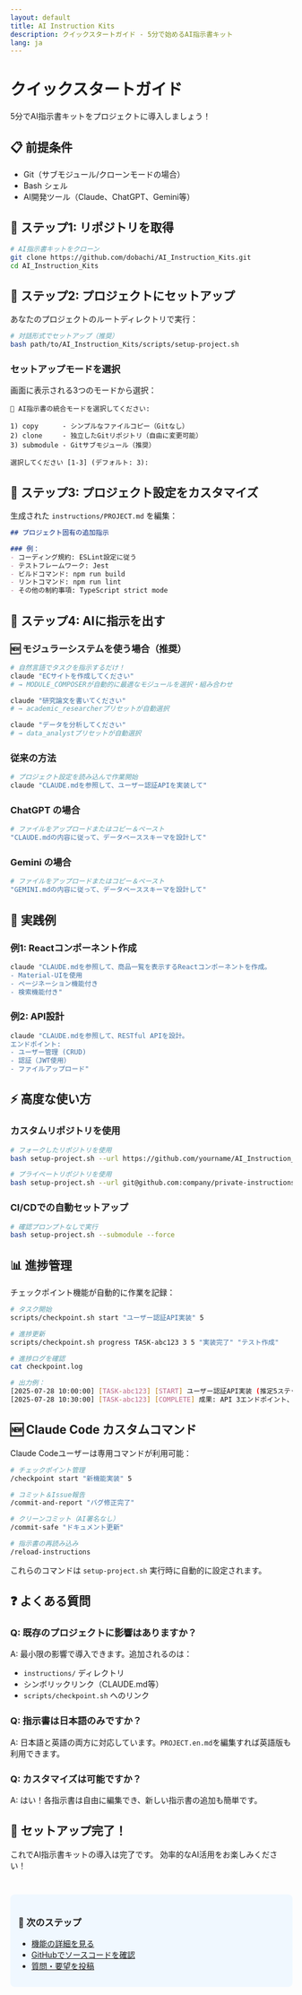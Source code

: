 ```yaml
---
layout: default
title: AI Instruction Kits
description: クイックスタートガイド - 5分で始めるAI指示書キット
lang: ja
---
```


# クイックスタートガイド

5分でAI指示書キットをプロジェクトに導入しましょう！

## 📋 前提条件

- Git（サブモジュール/クローンモードの場合）
- Bash シェル
- AI開発ツール（Claude、ChatGPT、Gemini等）

## 🚀 ステップ1: リポジトリを取得

```bash
# AI指示書キットをクローン
git clone https://github.com/dobachi/AI_Instruction_Kits.git
cd AI_Instruction_Kits
```

## 🔧 ステップ2: プロジェクトにセットアップ

あなたのプロジェクトのルートディレクトリで実行：

```bash
# 対話形式でセットアップ（推奨）
bash path/to/AI_Instruction_Kits/scripts/setup-project.sh
```

### セットアップモードを選択

画面に表示される3つのモードから選択：

```
🎯 AI指示書の統合モードを選択してください:

1) copy      - シンプルなファイルコピー（Gitなし）
2) clone     - 独立したGitリポジトリ（自由に変更可能）
3) submodule - Gitサブモジュール（推奨）

選択してください [1-3] (デフォルト: 3): 
```

## 📝 ステップ3: プロジェクト設定をカスタマイズ

生成された `instructions/PROJECT.md` を編集：

```markdown
## プロジェクト固有の追加指示

### 例：
- コーディング規約: ESLint設定に従う
- テストフレームワーク: Jest
- ビルドコマンド: npm run build
- リントコマンド: npm run lint
- その他の制約事項: TypeScript strict mode
```

## 💬 ステップ4: AIに指示を出す

### 🆕 モジュラーシステムを使う場合（推奨）
```bash
# 自然言語でタスクを指示するだけ！
claude "ECサイトを作成してください"
# → MODULE_COMPOSERが自動的に最適なモジュールを選択・組み合わせ

claude "研究論文を書いてください"
# → academic_researcherプリセットが自動選択

claude "データを分析してください"
# → data_analystプリセットが自動選択
```

### 従来の方法
```bash
# プロジェクト設定を読み込んで作業開始
claude "CLAUDE.mdを参照して、ユーザー認証APIを実装して"
```

### ChatGPT の場合
```bash
# ファイルをアップロードまたはコピー＆ペースト
"CLAUDE.mdの内容に従って、データベーススキーマを設計して"
```

### Gemini の場合
```bash
# ファイルをアップロードまたはコピー＆ペースト
"GEMINI.mdの内容に従って、データベーススキーマを設計して"
```

## 🎯 実践例

### 例1: Reactコンポーネント作成
```bash
claude "CLAUDE.mdを参照して、商品一覧を表示するReactコンポーネントを作成。
- Material-UIを使用
- ページネーション機能付き
- 検索機能付き"
```

### 例2: API設計
```bash
claude "CLAUDE.mdを参照して、RESTful APIを設計。
エンドポイント:
- ユーザー管理 (CRUD)
- 認証（JWT使用）
- ファイルアップロード"
```

## ⚡ 高度な使い方

### カスタムリポジトリを使用

```bash
# フォークしたリポジトリを使用
bash setup-project.sh --url https://github.com/yourname/AI_Instruction_Kits.git --clone

# プライベートリポジトリを使用
bash setup-project.sh --url git@github.com:company/private-instructions.git --submodule
```

### CI/CDでの自動セットアップ

```bash
# 確認プロンプトなしで実行
bash setup-project.sh --submodule --force
```

## 📊 進捗管理

チェックポイント機能が自動的に作業を記録：

```bash
# タスク開始
scripts/checkpoint.sh start "ユーザー認証API実装" 5

# 進捗更新
scripts/checkpoint.sh progress TASK-abc123 3 5 "実装完了" "テスト作成"

# 進捗ログを確認
cat checkpoint.log

# 出力例：
[2025-07-28 10:00:00] [TASK-abc123] [START] ユーザー認証API実装 (推定5ステップ)
[2025-07-28 10:30:00] [TASK-abc123] [COMPLETE] 成果: API 3エンドポイント、テスト15個作成
```

## 🆕 Claude Code カスタムコマンド

Claude Codeユーザーは専用コマンドが利用可能：

```bash
# チェックポイント管理
/checkpoint start "新機能実装" 5

# コミット＆Issue報告
/commit-and-report "バグ修正完了"

# クリーンコミット（AI署名なし）
/commit-safe "ドキュメント更新"

# 指示書の再読み込み
/reload-instructions
```

これらのコマンドは `setup-project.sh` 実行時に自動的に設定されます。

## ❓ よくある質問

### Q: 既存のプロジェクトに影響はありますか？
A: 最小限の影響で導入できます。追加されるのは：
- `instructions/` ディレクトリ
- シンボリックリンク（CLAUDE.md等）
- `scripts/checkpoint.sh` へのリンク

### Q: 指示書は日本語のみですか？
A: 日本語と英語の両方に対応しています。`PROJECT.en.md`を編集すれば英語版も利用できます。

### Q: カスタマイズは可能ですか？
A: はい！各指示書は自由に編集でき、新しい指示書の追加も簡単です。

## 🎉 セットアップ完了！

これでAI指示書キットの導入は完了です。
効率的なAI活用をお楽しみください！

<div style="margin-top: 3em; padding: 1em; background-color: #f0f8ff; border-radius: 8px;">
  <h3>🚀 次のステップ</h3>
  <ul>
    <li><a href="features">機能の詳細を見る</a></li>
    <li><a href="https://github.com/dobachi/AI_Instruction_Kits">GitHubでソースコードを確認</a></li>
    <li><a href="https://github.com/dobachi/AI_Instruction_Kits/issues">質問・要望を投稿</a></li>
  </ul>
</div>